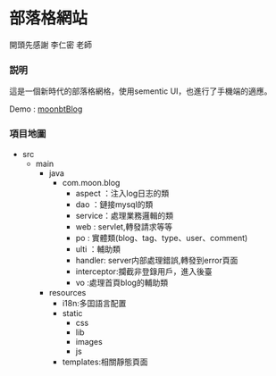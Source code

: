 # 部落格網站
開頭先感謝 李仁密 老師

### 説明
這是一個新時代的部落格網格，使用sementic UI，也進行了手機端的適應。

Demo  : [moonbtBlog](http://54.187.138.200/) 

### 項目地圖
* src
  - main
    - java
      - com.moon.blog
        - aspect ：注入log日志的類
        - dao    ：鏈接mysql的類
        - service：處理業務邏輯的類
        - web    : servlet,轉發請求等等
        - po     : 實體類(blog、tag、type、user、comment)
        - ulti   ：輔助類
        - handler: server内部處理錯誤,轉發到error頁面
        - interceptor:攔截非登錄用戶，進入後臺
        - vo     :處理首頁blog的輔助類
    - resources
      - i18n:多囯語言配置
      - static
        - css
        - lib
        - images
        - js
      - templates:相關靜態頁面

